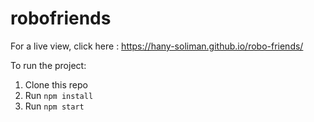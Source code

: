 # robofriends
For a live view, click here : https://hany-soliman.github.io/robo-friends/


To run the project:

1. Clone this repo
2. Run `npm install`
3. Run `npm start`
